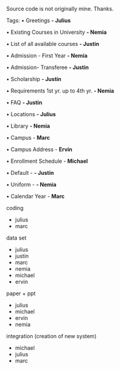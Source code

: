 Source code is not originally mine. Thanks. 


Tags: 
•	Greetings **- Julius**

•	Existing Courses in University **- Nemia**

•	List of all available courses **- Justin**

•	Admission - First Year **- Nemia**

•	Admission- Transferee **- Justin**

•	Scholarship **- Justin**

•	Requirements 1st yr. up to 4th yr. **- Nemia**

•	FAQ **- Justin**

•	Locations **- Julius**

•	Library **- Nemia**

•	Campus - **Marc**

•	Campus Address - **Ervin**

•	Enrollment Schedule - **Michael**

•	Default - **- Justin**

•	Uniform - **- Nemia**

•	Calendar Year - **Marc**


coding

- julius
- marc

data set
- julius
- justin
- marc
- nemia
- michael
- ervin


paper + ppt
- julius
- michael
- ervin
- nemia

integration (creation of new system)
- michael
- julius
- marc

